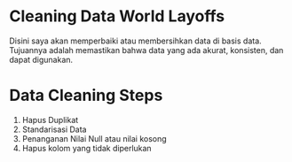 # Cleaning Data World Layoffs
Disini saya akan memperbaiki atau membersihkan data di basis data. Tujuannya adalah memastikan bahwa data yang ada akurat, konsisten, dan dapat digunakan.

# Data Cleaning Steps
1. Hapus Duplikat
2. Standarisasi Data
3. Penanganan Nilai Null atau nilai kosong
4. Hapus kolom yang tidak diperlukan
